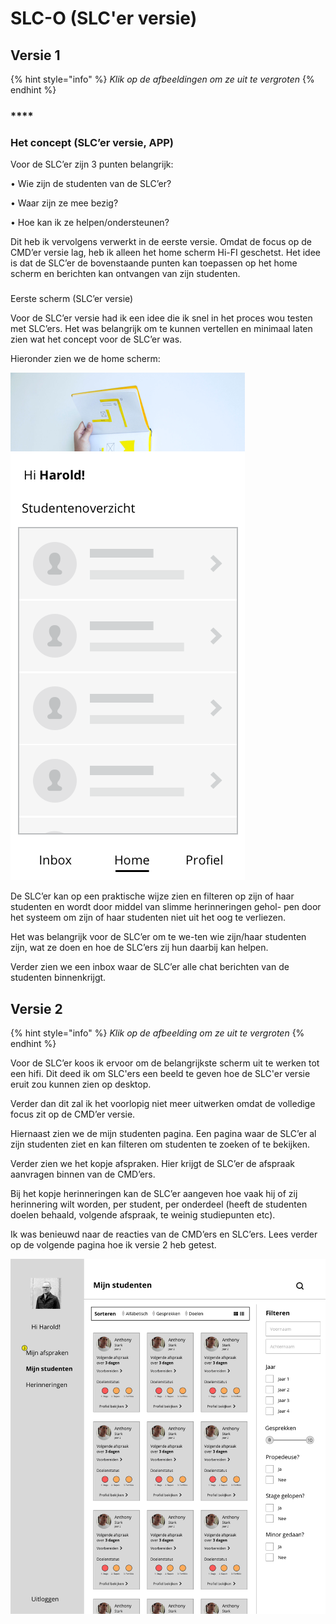# SLC-O \(SLC'er versie\)

## Versie 1

{% hint style="info" %}
_Klik op de afbeeldingen om ze uit te vergroten_
{% endhint %}

### \*\*\*\*

### **Het concept \(SLC’er versie, APP\)**

Voor de SLC’er zijn 3 punten belangrijk:

•               Wie zijn de studenten van de SLC’er?

•               Waar zijn ze mee bezig?

•               Hoe kan ik ze helpen/ondersteunen?

Dit heb ik vervolgens verwerkt in de eerste versie. Omdat de focus op de CMD’er versie lag, heb ik alleen het home scherm Hi-FI geschetst. Het idee is dat de SLC’er de bovenstaande punten kan toepassen op het home scherm en berichten kan ontvangen van zijn studenten.

### 
Eerste scherm \(SLC’er versie\)

Voor de SLC’er versie had ik een idee die ik snel in het proces wou testen met SLC’ers. Het was belangrijk om te kunnen vertellen en minimaal laten zien wat het concept voor de SLC’er was.

Hieronder zien we de home scherm:

![](../.gitbook/assets/1.1-home-copy-2.png)

De SLC’er kan op een praktische wijze zien en filteren op zijn of haar studenten en wordt door middel van slimme herinneringen gehol- pen door het systeem om zijn of haar studenten niet uit het oog te verliezen.

Het was belangrijk voor de SLC’er om te we-ten wie zijn/haar studenten zijn, wat ze doen en hoe de SLC’ers zij hun daarbij kan helpen.

Verder zien we een inbox waar de SLC’er alle chat berichten van de studenten binnenkrijgt.

## Versie 2

{% hint style="info" %}
_Klik op de afbeelding om ze uit te vergroten_
{% endhint %}


Voor de SLC’er koos ik ervoor om de belangrijkste scherm uit te werken tot een hifi. Dit deed ik om SLC'ers een beeld te geven hoe de SLC'er versie eruit zou kunnen zien op desktop.

Verder dan dit zal ik het voorlopig niet meer uitwerken omdat de volledige focus zit op de CMD’er versie.

Hiernaast zien we de mijn studenten pagina. Een pagina waar de SLC’er al zijn studenten ziet en kan filteren om studenten te zoeken of te bekijken.

Verder zien we het kopje afspraken. Hier krijgt de SLC’er de afspraak aanvragen binnen van de CMD’ers.

Bij het kopje herinneringen kan de SLC’er aangeven hoe vaak hij of zij herinnering wilt worden, per student, per onderdeel \(heeft de studenten doelen behaald, volgende afspraak, te weinig studiepunten etc\).

Ik was benieuwd naar de reacties van de CMD’ers en SLC’ers. Lees verder op de volgende pagina hoe ik versie 2 heb getest.

![](../.gitbook/assets/slc-er.mijn-studenten.png)

